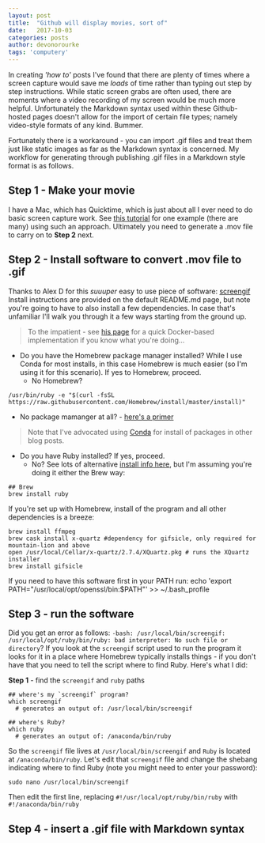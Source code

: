 ```yaml
---
layout: post
title:  "Github will display movies, sort of"
date:   2017-10-03
categories: posts
author: devonorourke
tags: 'computery'
---
```


In creating *'how to'* posts I've found that there are plenty of times where a screen capture would save me *loads* of time rather than typing out step by step instructions. While static screen grabs are often used, there are moments where a video recording of my screen would be much more helpful. Unfortunately the Markdown syntax used within these Github-hosted pages doesn't allow for the import of certain file types; namely video-style formats of any kind. Bummer.  

Fortunately there is a workaround - you can import .gif files and treat them just like static images as far as the Markdown syntax is concerned. My workflow for generating through publishing .gif files in a Markdown style format is as follows.  

## Step 1 - Make your movie
I have a Mac, which has Quicktime, which is just about all I ever need to do basic screen capture work. See [this tutorial](http://etc.usf.edu/techease/4all/getting-started/creating-screen-recordings-with-quicktime-player/) for one example (there are many) using such an approach. Ultimately you need to generate a .mov file to carry on to **Step 2** next.  

## Step 2 - Install software to convert .mov file to .gif
Thanks to Alex D for this *suuuper* easy to use piece of software: [screengif](https://github.com/dergachev/screengif) Install instructions are provided on the default README.md page, but note you're going to have to also install a few dependencies. In case that's unfamiliar I'll walk you through it a few ways starting from the ground up.  

> To the impatient - see [his page](https://github.com/dergachev/screengif) for a quick Docker-based implementation if you know what you're doing...  

- Do you have the Homebrew package manager installed? While I use Conda for most installs, in this case Homebrew is much easier (so I'm using it for this scenario). If yes to Homebrew, proceed.  
  - No Homebrew?  

```
/usr/bin/ruby -e "$(curl -fsSL https://raw.githubusercontent.com/Homebrew/install/master/install)"
```

  - No package mamanger at all? - [here's a primer](https://www.slant.co/topics/511/~best-mac-package-managers)  

  > Note that I've advocated using [Conda](https://conda.io/docs/index.html) for install of packages in other blog posts.

- Do you have Ruby installed? If yes, proceed.
  - No? See lots of alternative [install info here](http://railsapps.github.io/installrubyonrails-mac.html), but I'm assuming you're doing it either the Brew way:

```
## Brew
brew install ruby
```

If you're set up with Homebrew, install of the program and all other dependencies is a breeze:
```
brew install ffmpeg 
brew cask install x-quartz #dependency for gifsicle, only required for mountain-lion and above
open /usr/local/Cellar/x-quartz/2.7.4/XQuartz.pkg # runs the XQuartz installer
brew install gifsicle
```




If you need to have this software first in your PATH run:
  echo 'export PATH="/usr/local/opt/openssl/bin:$PATH"' >> ~/.bash_profile
  
  
  


## Step 3 - run the software
Did you get an error as follows: `-bash: /usr/local/bin/screengif: /usr/local/opt/ruby/bin/ruby: bad interpreter: No such file or directory`? If you look at the `screengif` script used to run the program it looks for it in a place where Homebrew typically installs things - if you don't have that you need to tell the script where to find Ruby. Here's what I did:  

**Step 1** - find the `screengif` and `ruby` paths
```
## where's my `screengif` program?
which screengif
  # generates an output of: /usr/local/bin/screengif

## where's Ruby?
which ruby
  # generates an output of: /anaconda/bin/ruby
```

So the `screengif` file lives at `/usr/local/bin/screengif` and `Ruby` is located at `/anaconda/bin/ruby`. Let's edit that `screengif` file and change the shebang indicating where to find Ruby (note you might need to enter your password):  

```
sudo nano /usr/local/bin/screengif
```

Then edit the first line, replacing `#!/usr/local/opt/ruby/bin/ruby` with `#!/anaconda/bin/ruby`
## Step 4 - insert a .gif file with Markdown syntax
